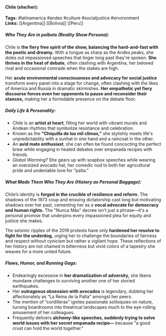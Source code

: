 #### Chile (she/her):  
**Tags:** #latinamerica #andes #culture #socialjustice #environment  
**Links:** [[Argentina]] [[Bolivia]] [[Peru]]

##### Who They Are in *polbots* (Reality Show Persona):  
Chile is **the fiery free spirit of the show, balancing the hard-and-fast with the poetic and dreamy.** With a tongue as sharp as the Andes peaks, she doles out impassioned speeches that linger long past they're spoken. **She thrives in the heat of debate**, often clashing with Argentina, her beloved rival and occasional comrade when the stakes are high.  

Her **acute environmental consciousness and advocacy for social justice** transform every panel into a stage for change, often clashing with the likes of America and Russia in dramatic skirmishes. **Her empathetic yet fiery discourse forces even her opponents to pause and reconsider their stances,** making her a formidable presence on the debate floor.

##### Daily Life & Personality:  
- Chile is an **artist at heart**, filling her world with vibrant murals and Andean rhythms that symbolize resistance and celebration.  
- Known as the **“Chiquilla de los mil climas,”** she stylishly meets life's unpredictability with a sunhat in one hand and a raincoat in the other.  
- An **avid mate enthusiast**, she can often be found concocting the perfect brew while engaging in heated debates over empanada recipes with friends.  
- *Global Warming?* She gears up with soapbox speeches while wearing an oversized avocado hat, her comedic nod to both her agricultural pride and undeniable love for “palta.”  

##### What Made Them Who They Are (History as Personal Baggage):  
Chile’s identity is **forged in the crucible of resilience and reform.** The shadows of the 1973 coup and ensuing dictatorship cast long but motivating shadows over her past, cementing her as a **vocal advocate for democracy and human rights.** The "Nunca Más" decree isn't just a phrase—it's a personal promise that underpins every impassioned plea for equity and justice she makes.

The seismic ripples of the 2019 protests have only **hardened her resolve to fight for the underdog,** urging her to challenge the boundaries of fairness and respect without cynicism but rather a vigilant hope. These reflections of her history are not chained in bitterness but vivid colors of a tapestry she weaves for a more united future.

##### Flaws, Humor, and Running Gags:  
- Endearingly excessive in **her dramatization of adversity,** she likens mundane challenges to surviving another one of her storied earthquakes.  
- Her **outrageous obsession with avocados** is legendary, dubbing her affectionately as “La Reina de la Palta” amongst her peers.  
- The mention of “cordilleras” ignites passionate soliloquies on nature, turning boardrooms into theatrical landscapes much to the eye-rolling amusement of her colleagues.  
- Frequently delivers **alchemy-like speeches, suddenly trying to solve world issues with her secret empanada recipe—** because "a good crust can hold the world together."